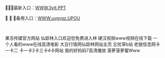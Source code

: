 <p>
	🦊🦊🦊最新入口：<a href="http://www.baidu.com/link?url=6MA2SWnO3Raqke39an_0PUxosM6ZrUGzi1BN9tNnlPW&wd">WWW.3ylt.PPT</a> 
	<p>
		👳
👳
👳备用入口：<a href="http://www.baidu.com/link?url=6MA2SWnO3Raqke39an_0PUxosM6ZrUGzi1BN9tNnlPW&wd">WWW.uvgygz.UPOU</a> 
	</p>
	<p>
		<br />
	</p>
	<p>
		果冻传媒官方网站
仙踪林入口欢迎您免费进入林
硬汉视频www视频在线下载
一个人看的www在线高清电影
大豆行情网仙踪林网站主页
忘忧草b站
老狼信息网卡一卡二
卡一卡2卡三卡4卡网站
我的好妈妈7高清播放
菠萝菠萝蜜Www
	</p>
